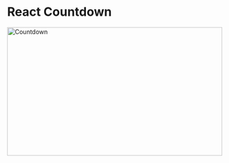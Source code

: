 # React Countdown

<img src="http://i.imgur.com/Wer4pDM.png" alt="Countdown" width="500" height="300">
